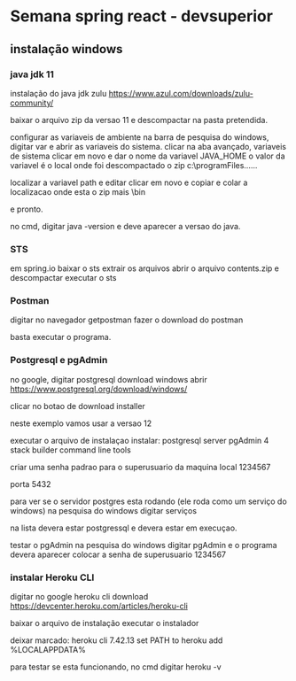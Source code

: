 # Semana spring react - devsuperior

## instalação windows
### java jdk 11
instalação do java jdk zulu
https://www.azul.com/downloads/zulu-community/

baixar o arquivo zip da versao 11 e descompactar na pasta pretendida.

configurar as variaveis de ambiente
na barra de pesquisa do windows, digitar var e abrir as variaveis do sistema.
clicar na aba avançado, variaveis de sistema
clicar em novo e dar o nome da variavel
JAVA_HOME
o valor da variavel é o local onde foi descompactado o zip
c:\programFiles......

localizar a variavel path e editar
clicar em novo e copiar e colar a localizacao onde esta o zip mais \bin

e pronto.

no cmd, digitar java -version e deve aparecer a versao do java.

### STS 
em spring.io baixar o sts
extrair os arquivos 
abrir o arquivo contents.zip e descompactar
executar o sts

### Postman
digitar no navegador getpostman
fazer o download do postman

basta executar o programa.

### Postgresql e pgAdmin
no google, digitar postgresql download windows
abrir https://www.postgresql.org/download/windows/

clicar no botao de download installer

neste exemplo vamos usar a versao 12

executar o arquivo de instalaçao
instalar:
postgresql server
pgAdmin 4
stack builder
command line tools

criar uma senha padrao para o superusuario da maquina local
1234567

porta 5432

para ver se o servidor postgres esta rodando (ele roda como um serviço do windows)
na pesquisa do windows digitar serviços

na lista devera estar postgressql e devera estar em execuçao.

testar o pgAdmin
na pesquisa do windows digitar pgAdmin e o programa devera aparecer
colocar a senha de superusuario
1234567

### instalar Heroku CLI
digitar no google heroku cli download
https://devcenter.heroku.com/articles/heroku-cli

baixar o arquivo de instalação
executar o instalador

deixar marcado:
heroku cli 7.42.13
set PATH to heroku
add %LOCALAPPDATA%

para testar se esta funcionando, no cmd
digitar
heroku -v

